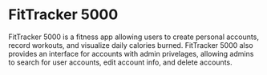 # FitTracker 5000

FitTracker 5000 is a fitness app allowing users to create personal accounts, record workouts, and visualize daily calories burned. FitTracker 5000 also
provides an interface for accounts with admin privelages, allowing admins to search for user accounts, edit account info, and delete accounts.
